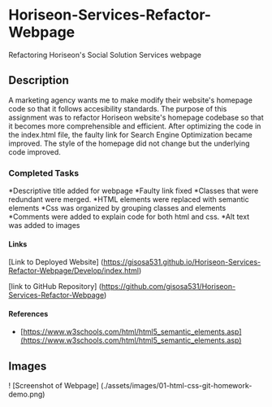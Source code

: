 # Horiseon-Services-Refactor-Webpage
Refactoring Horiseon's Social Solution Services webpage 

## Description
A marketing agency wants me to make modify their website's homepage code so that it follows accesibility standards. The purpose of this assignment was to refactor Horiseon website's homepage codebase so that it becomes more comprehensible and efficient. After optimizing the code in the index.html file, the faulty link for Search Engine Optimization became improved. The style of the homepage did not change but the underlying code improved.

### Completed Tasks
*Descriptive title added for webpage
*Faulty link fixed
*Classes that were redundant were merged.
*HTML elements were replaced with semantic elements 
*Css was organized by grouping classes and elements
*Comments were added to explain code for both html and css.
*Alt text was added to images 

#### Links
[Link to Deployed Website] (https://gisosa531.github.io/Horiseon-Services-Refactor-Webpage/Develop/index.html)

[link to GitHub Repository] (https://github.com/gisosa531/Horiseon-Services-Refactor-Webpage)

#### References
* [https://www.w3schools.com/html/html5_semantic_elements.asp](https://www.w3schools.com/html/html5_semantic_elements.asp)

## Images
! [Screenshot of Webpage] (./assets/images/01-html-css-git-homework-demo.png)
